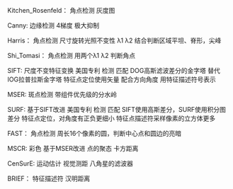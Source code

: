 Kitchen_Rosenfeld：
	角点检测 灰度图 

Canny:
	边缘检测 4梯度 极大抑制
	
Harris：
	角点检测 尺寸旋转光照不变性
	λ1 λ2 结合判断区域平坦、脊形，尖峰
	
Shi_Tomasi：
	角点检测 用两个λ1 λ2 判断角点

SIFT:
	尺度不变特征变换 美国专利
	检测 匹配
	DOG高斯滤波差分的金字塔 替代IOG拉普拉斯金字塔
	特征点定位使用矢量
	配合方向角度
	用特征描述符号表示
	
MSER:
	斑点检测
	带组件优先级的分水岭

SURF:
	基于SIFT改进 美国专利
	检测 匹配
	SIFT使用高斯差分，SURF使用积分图差分
	特征点定位，对角度有正负更细小
	特征点描述符采样像素的立方体更多

FAST：
	角点检测
	周长16个像素的圆，判断中心点和圆边的亮暗
	
MSCR:
	彩色 基于MSER改进
	点的聚态 
	卡方距离

CenSurE:
	运动估计 视觉测距
	八角星的滤波器
	
BRIEF：
	特征描述符
	汉明距离